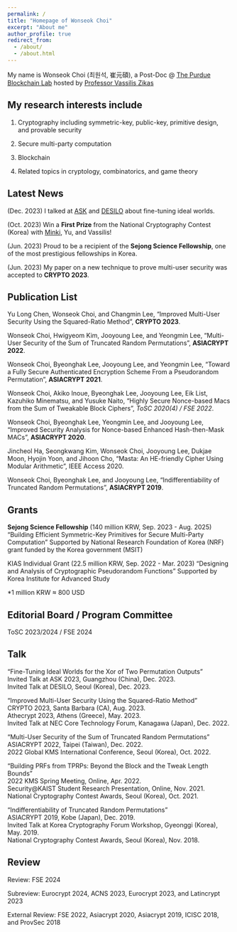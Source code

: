 ```yaml
---
permalink: /
title: "Homepage of Wonseok Choi"
excerpt: "About me"
author_profile: true
redirect_from: 
  - /about/
  - /about.html
---
```


My name is Wonseok Choi (최원석, 崔元碩), a Post-Doc @ [The Purdue Blockchain Lab](https://www.cs.purdue.edu/blockchain/index.html) hosted by [Professor Vassilis Zikas](https://www.cs.purdue.edu/homes/vzikas/)


My research interests include 
------
1. Cryptography including symmetric-key, public-key, primitive design, and provable security

1. Secure multi-party computation

1. Blockchain

1. Related topics in cryptology, combinatorics, and game theory



Latest News
------
(Dec. 2023) I talked at [ASK](https://askworkshop.github.io/ask2023/) and [DESILO](https://desilo.ai/?lng=en) about fine-tuning ideal worlds. 

(Oct. 2023)	Win a **First Prize** from the National Cryptography Contest (Korea) with [Minki](https://hhanmk.github.io/), Yu, and Vassilis!

(Jun. 2023)	Proud to be a recipient of the **Sejong Science Fellowship**, one of the most prestigious fellowships in Korea.

(Jun. 2023)	My paper on a new technique to prove multi-user security was accepted to **CRYPTO 2023**.


Publication List
-----
Yu Long Chen, Wonseok Choi, and Changmin Lee, “Improved Multi-User Security Using the Squared-Ratio Method”, **CRYPTO 2023**.

Wonseok Choi, Hwigyeom Kim, Jooyoung Lee, and Yeongmin Lee, “Multi-User Security of the Sum of Truncated Random Permutations”, **ASIACRYPT 2022**.

Wonseok Choi, Byeonghak Lee, Jooyoung Lee, and Yeongmin Lee, “Toward a Fully Secure Authenticated Encryption Scheme From a Pseudorandom Permutation”, **ASIACRYPT 2021**.

Wonseok Choi, Akiko Inoue, Byeonghak Lee, Jooyoung Lee, Eik List, Kazuhiko Minematsu, and Yusuke Naito, “Highly Secure Nonce-based Macs from the Sum of Tweakable Block Ciphers”, *ToSC 2020(4) / FSE 2022*.

Wonseok Choi, Byeonghak Lee, Yeongmin Lee, and Jooyoung Lee, “Improved Security Analysis for Nonce-based Enhanced Hash-then-Mask MACs”, **ASIACRYPT 2020**.

Jincheol Ha, Seongkwang Kim, Wonseok Choi, Jooyoung Lee, Dukjae Moon, Hyojin Yoon, and Jihoon Cho, “Masta: An HE-friendly Cipher Using Modular Arithmetic”, IEEE Access 2020.

Wonseok Choi, Byeonghak Lee, and Jooyoung Lee, “Indifferentiability of Truncated Random Permutations”, **ASIACRYPT 2019**.


Grants
-----
**Sejong Science Fellowship** (140 million KRW, Sep. 2023 - Aug. 2025)
“Building Efficient Symmetric-Key Primitives for Secure Multi-Party Computation” 
Supported by National Research Foundation of Korea (NRF) grant funded by the Korea government (MSIT)

KIAS Individual Grant (22.5 million KRW, Sep. 2022 - Mar. 2023)
“Designing and Analysis of Cryptographic Pseudorandom Functions” 
Supported by Korea Institute for Advanced Study

*1 million KRW ≈ 800 USD


Editorial Board / Program Committee
-----
ToSC 2023/2024 / FSE 2024


Talk
-----
“Fine-Tuning Ideal Worlds for the Xor of Two Permutation Outputs”\
Invited Talk at ASK 2023, Guangzhou (China), Dec. 2023.\
Invited Talk at DESILO, Seoul (Korea), Dec. 2023.

“Improved Multi-User Security Using the Squared-Ratio Method”\
CRYPTO 2023, Santa Barbara (CA), Aug. 2023.\
Athecrypt 2023, Athens (Greece), May. 2023.\
Invited Talk at NEC Core Technology Forum, Kanagawa (Japan), Dec. 2022.

“Multi-User Security of the Sum of Truncated Random Permutations”\
ASIACRYPT 2022, Taipei (Taiwan), Dec. 2022.\
2022 Global KMS International Conference, Seoul (Korea), Oct. 2022.

“Building PRFs from TPRPs: Beyond the Block and the Tweak Length Bounds”\
2022 KMS Spring Meeting, Online, Apr. 2022.\
Security@KAIST Student Research Presentation, Online, Nov. 2021.\
National Cryptography Contest Awards, Seoul (Korea), Oct. 2021.

“Indifferentiability of Truncated Random Permutations”\
ASIACRYPT 2019, Kobe (Japan), Dec. 2019.\
Invited Talk at Korea Cryptography Forum Workshop, Gyeonggi (Korea), May. 2019.\
National Cryptography Contest Awards, Seoul (Korea), Nov. 2018.


Review
-----
Review: FSE 2024

Subreview: Eurocrypt 2024, ACNS 2023, Eurocrypt 2023, and Latincrypt 2023

External Review: FSE 2022, Asiacrypt 2020, Asiacrypt 2019, ICISC 2018, and ProvSec 2018 

